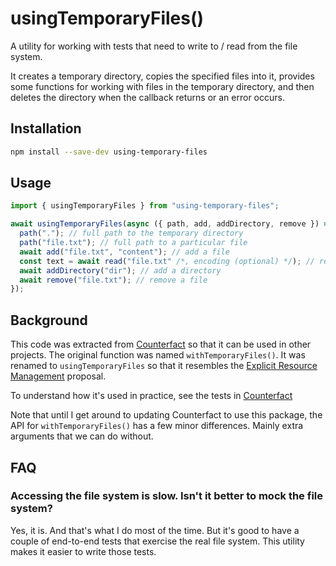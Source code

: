 # usingTemporaryFiles()

A utility for working with tests that need to write to / read from the file system.

It creates a temporary directory, copies the specified files into it, provides some functions
for working with files in the temporary directory, and then deletes the directory
when the callback returns or an error occurs.

## Installation

```sh copy
npm install --save-dev using-temporary-files
```

## Usage

```js copy
import { usingTemporaryFiles } from "using-temporary-files";

await usingTemporaryFiles(async ({ path, add, addDirectory, remove }) => {
  path("."); // full path to the temporary directory
  path("file.txt"); // full path to a particular file
  await add("file.txt", "content"); // add a file
  const text = await read("file.txt" /*, encoding (optional) */); // read the contents of a file
  await addDirectory("dir"); // add a directory
  await remove("file.txt"); // remove a file
});
```

## Background

This code was extracted from [Counterfact](https://github.com/pmcelhaney/counterfact) so that it can be
used in other projects. The original function was named `withTemporaryFiles()`. It was renamed to
`usingTemporaryFiles` so that it resembles the
[Explicit Resource Management](https://github.com/tc39/proposal-explicit-resource-management) proposal.

To understand how it's used in practice, see the tests in [Counterfact](https://github.com/search?q=repo%3Apmcelhaney%2Fcounterfact%20withTemporaryFiles&type=code)

Note that until I get around to updating Counterfact to use this package, the API for `withTemporaryFiles()`
has a few minor differences. Mainly extra arguments that we can do without.

## FAQ

### Accessing the file system is slow. Isn't it better to mock the file system?

Yes, it is. And that's what I do most of the time. But it's good to have a couple of end-to-end tests
that exercise the real file system. This utility makes it easier to write those tests.

